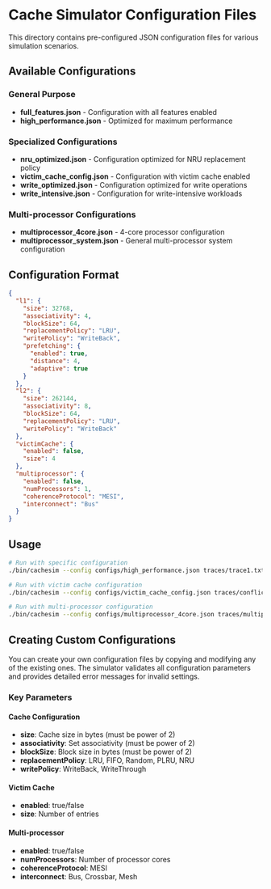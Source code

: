 # Cache Simulator Configuration Files

This directory contains pre-configured JSON configuration files for various simulation scenarios.

## Available Configurations

### General Purpose
- **full_features.json** - Configuration with all features enabled
- **high_performance.json** - Optimized for maximum performance

### Specialized Configurations
- **nru_optimized.json** - Configuration optimized for NRU replacement policy
- **victim_cache_config.json** - Configuration with victim cache enabled
- **write_optimized.json** - Configuration optimized for write operations
- **write_intensive.json** - Configuration for write-intensive workloads

### Multi-processor Configurations
- **multiprocessor_4core.json** - 4-core processor configuration
- **multiprocessor_system.json** - General multi-processor system configuration

## Configuration Format

```json
{
  "l1": {
    "size": 32768,
    "associativity": 4,
    "blockSize": 64,
    "replacementPolicy": "LRU",
    "writePolicy": "WriteBack",
    "prefetching": {
      "enabled": true,
      "distance": 4,
      "adaptive": true
    }
  },
  "l2": {
    "size": 262144,
    "associativity": 8,
    "blockSize": 64,
    "replacementPolicy": "LRU",
    "writePolicy": "WriteBack"
  },
  "victimCache": {
    "enabled": false,
    "size": 4
  },
  "multiprocessor": {
    "enabled": false,
    "numProcessors": 1,
    "coherenceProtocol": "MESI",
    "interconnect": "Bus"
  }
}
```

## Usage

```bash
# Run with specific configuration
./bin/cachesim --config configs/high_performance.json traces/trace1.txt

# Run with victim cache configuration
./bin/cachesim --config configs/victim_cache_config.json traces/conflict_heavy.txt

# Run with multi-processor configuration
./bin/cachesim --config configs/multiprocessor_4core.json traces/multiprocessor_coherence.txt
```

## Creating Custom Configurations

You can create your own configuration files by copying and modifying any of the existing ones. The simulator validates all configuration parameters and provides detailed error messages for invalid settings.

### Key Parameters

#### Cache Configuration
- **size**: Cache size in bytes (must be power of 2)
- **associativity**: Set associativity (must be power of 2)
- **blockSize**: Block size in bytes (must be power of 2)
- **replacementPolicy**: LRU, FIFO, Random, PLRU, NRU
- **writePolicy**: WriteBack, WriteThrough

#### Victim Cache
- **enabled**: true/false
- **size**: Number of entries

#### Multi-processor
- **enabled**: true/false
- **numProcessors**: Number of processor cores
- **coherenceProtocol**: MESI
- **interconnect**: Bus, Crossbar, Mesh
